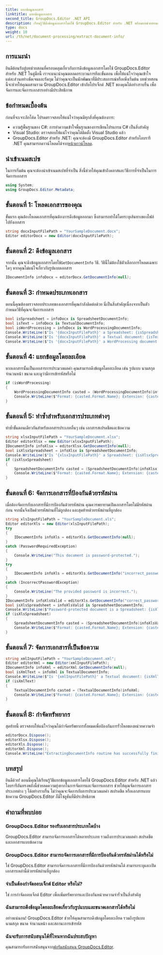 ```yaml
---
title: แยกข้อมูลเอกสาร
linktitle: แยกข้อมูลเอกสาร
second_title: GroupDocs.Editor .NET API
description: เรียนรู้วิธีดึงข้อมูลเอกสารโดยใช้ GroupDocs.Editor สำหรับ .NET พร้อมบทช่วยสอนแบบละเอียดทีละขั้นตอนของเรา เหมาะสำหรับการจัดการเอกสารประเภทต่างๆ
type: docs
weight: 10
url: /th/net/document-processing/extract-document-info/
---
```

## การแนะนำ
ยินดีต้อนรับสู่บทช่วยสอนที่ครอบคลุมเกี่ยวกับการดึงข้อมูลเอกสารโดยใช้ GroupDocs.Editor สำหรับ .NET ในคู่มือนี้ เราจะแนะนำคุณตลอดกระบวนการทีละขั้นตอน เพื่อให้แน่ใจว่าคุณเข้าใจแต่ละส่วนอย่างชัดเจนและรัดกุม ไม่ว่าคุณจะเป็นนักพัฒนาที่มีประสบการณ์หรือเพิ่งเริ่มต้น บทช่วยสอนนี้จะช่วยให้คุณผสานรวม GroupDocs.Editor เข้ากับโปรเจ็กต์ .NET ของคุณได้อย่างราบรื่น เพื่อจัดการและจัดการเอกสารอย่างมีประสิทธิภาพ
## ข้อกำหนดเบื้องต้น
ก่อนที่จะเจาะลึกโค้ด โปรดตรวจสอบให้แน่ใจว่าคุณมีทุกสิ่งที่คุณต้องการ:
- ความรู้พื้นฐานของ C#: การทำความเข้าใจพื้นฐานของการเขียนโปรแกรม C# เป็นสิ่งสำคัญ
- Visual Studio: ตรวจสอบให้แน่ใจว่าคุณได้ติดตั้ง Visual Studio แล้ว
-  GroupDocs.Editor สำหรับ .NET: คุณจะต้องมี GroupDocs.Editor สำหรับไลบรารี .NET คุณสามารถดาวน์โหลดได้จาก[หน้าดาวน์โหลด](https://releases.groupdocs.com/editor/net/).
## นำเข้าเนมสเปซ
ในการเริ่มต้น คุณจะต้องนำเข้าเนมสเปซที่จำเป็น สิ่งนี้ช่วยให้คุณเข้าถึงคลาสและวิธีการที่จำเป็นในการจัดการเอกสาร
```csharp
using System;
using GroupDocs.Editor.Metadata;
```
## ขั้นตอนที่ 1: โหลดเอกสารของคุณ
ขั้นแรก คุณต้องโหลดเอกสารที่คุณต้องการดึงข้อมูลออกมา ซึ่งสามารถทำได้โดยระบุเส้นทางของไฟล์ไปยังเอกสาร
```csharp
string docxInputFilePath = "YourSampleDocument.docx";
Editor editorDocx = new Editor(docxInputFilePath);
```
## ขั้นตอนที่ 2: ดึงข้อมูลเอกสาร
 จากนั้น คุณจะดึงข้อมูลเอกสารโดยใช้`GetDocumentInfo` วิธี. วิธีนี้ไม่ต้องใช้ตัวเลือกการโหลดเฉพาะใดๆ หากคุณไม่แน่ใจเกี่ยวกับรูปแบบเอกสาร
```csharp
IDocumentInfo infoDocx = editorDocx.GetDocumentInfo(null);
```
## ขั้นตอนที่ 3: กำหนดประเภทเอกสาร
ตอนนี้คุณต้องตรวจสอบประเภทของเอกสารที่คุณกำลังติดต่อด้วย นี่เป็นสิ่งสำคัญเนื่องจากเป็นตัวกำหนดวิธีที่คุณจะจัดการเอกสาร
```csharp
bool isSpreadsheet = infoDocx is SpreadsheetDocumentInfo;
bool isText = infoDocx is TextualDocumentInfo;
bool isWordProcessing = infoDocx is WordProcessingDocumentInfo;
Console.WriteLine($"Is '{docxInputFilePath}' a Spreadsheet: {isSpreadsheet}");
Console.WriteLine($"Is '{docxInputFilePath}' a Textual document: {isText}");
Console.WriteLine($"Is '{docxInputFilePath}' a WordProcessing document: {isWordProcessing}");
```
## ขั้นตอนที่ 4: แยกข้อมูลโดยละเอียด
หากเอกสารนั้นเป็นเอกสารการประมวลผลคำ คุณสามารถดึงข้อมูลโดยละเอียด เช่น รูปแบบ นามสกุล จำนวนหน้า ขนาด และดูว่ามีการเข้ารหัสหรือไม่
```csharp
if (isWordProcessing)
{
    WordProcessingDocumentInfo casted = (WordProcessingDocumentInfo)infoDocx;
    Console.WriteLine($"Format: {casted.Format.Name}; Extension: {casted.Format.Extension}; Page count: {casted.PageCount}; Size: {casted.Size} bytes; Is encrypted: {casted.IsEncrypted}");
}
```
## ขั้นตอนที่ 5: ทำซ้ำสำหรับเอกสารประเภทต่างๆ
ทำซ้ำขั้นตอนเดียวกันสำหรับเอกสารประเภทอื่นๆ เช่น เอกสารสเปรดชีตและข้อความ
```csharp
string xlsxInputFilePath = "YourSampleDocument.xlsx";
Editor editorXlsx = new Editor(xlsxInputFilePath);
IDocumentInfo infoXlsx = editorXlsx.GetDocumentInfo(null);
bool isXlsxSpreadsheet = infoXlsx is SpreadsheetDocumentInfo;
Console.WriteLine($"Is '{xlsxInputFilePath}' a Spreadsheet: {isXlsxSpreadsheet}");
if (isXlsxSpreadsheet)
{
    SpreadsheetDocumentInfo casted = (SpreadsheetDocumentInfo)infoXlsx;
    Console.WriteLine($"Format: {casted.Format.Name}; Extension: {casted.Format.Extension}; Tabs count: {casted.PageCount}; Size: {casted.Size} bytes; Is encrypted: {casted.IsEncrypted}");
}
```
## ขั้นตอนที่ 6: จัดการเอกสารที่ป้องกันด้วยรหัสผ่าน
เมื่อต้องจัดการกับเอกสารที่มีการป้องกันด้วยรหัสผ่าน คุณควรพยายามเปิดเอกสารโดยไม่มีรหัสผ่านก่อน จากนั้นจึงเปิดด้วยรหัสผ่านที่ไม่ถูกต้อง และสุดท้ายด้วยรหัสผ่านที่ถูกต้อง
```csharp
string xlsInputFilePath = "YourSampleDocument.xls";
Editor editorXls = new Editor(xlsInputFilePath);
try
{
    IDocumentInfo infoXls = editorXls.GetDocumentInfo(null);
}
catch (PasswordRequiredException)
{
    Console.WriteLine("This document is password-protected.");
}
try
{
    IDocumentInfo infoXls = editorXls.GetDocumentInfo("incorrect_password");
}
catch (IncorrectPasswordException)
{
    Console.WriteLine("The provided password is incorrect.");
}
IDocumentInfo infoXlsValid = editorXls.GetDocumentInfo("correct_password");
bool isXlsSpreadsheet = infoXlsValid is SpreadsheetDocumentInfo;
Console.WriteLine($"Password-protected document is a Spreadsheet: {isXlsSpreadsheet}");
if (isXlsSpreadsheet)
{
    SpreadsheetDocumentInfo casted = (SpreadsheetDocumentInfo)infoXlsValid;
    Console.WriteLine($"Format: {casted.Format.Name}; Extension: {casted.Format.Extension}; Tabs count: {casted.PageCount}; Size: {casted.Size} bytes; Is encrypted: {casted.IsEncrypted}");
}
```
## ขั้นตอนที่ 7: จัดการเอกสารที่เป็นข้อความ
```csharp
string xmlInputFilePath = "YourSampleDocument.xml";
Editor editorXml = new Editor(xmlInputFilePath);
IDocumentInfo infoXml = editorXml.GetDocumentInfo(null);
bool isXmlText = infoXml is TextualDocumentInfo;
Console.WriteLine($"Is '{xmlInputFilePath}' a Textual document: {isXmlText}");
if (isXmlText)
{
    TextualDocumentInfo casted = (TextualDocumentInfo)infoXml;
    Console.WriteLine($"Format: {casted.Format.Name}; Extension: {casted.Format.Extension}; Encoding: {casted.Encoding}; Size: {casted.Size} bytes");
}
```
## ขั้นตอนที่ 8: กำจัดทรัพยากร
สุดท้ายนี้ ตรวจสอบให้แน่ใจว่าคุณได้กำจัดทรัพยากรทั้งหมดเพื่อป้องกันการรั่วไหลของหน่วยความจำ
```csharp
editorDocx.Dispose();
editorXlsx.Dispose();
editorXls.Dispose();
editorXml.Dispose();
Console.WriteLine("ExtractingDocumentInfo routine has successfully finished");
```
## บทสรุป
ยินดีด้วย! ตอนนี้คุณได้เรียนรู้วิธีแยกข้อมูลเอกสารโดยใช้ GroupDocs.Editor สำหรับ .NET แล้ว ไลบรารีอันทรงพลังนี้ช่วยลดความยุ่งยากในการจัดการและจัดการเอกสาร ช่วยให้คุณจัดการเอกสารประเภทต่าง ๆ ได้อย่างราบรื่น ไม่ว่าคุณจะจัดการกับการประมวลผลคำ สเปรดชีต หรือเอกสารแบบข้อความ GroupDocs.Editor ก็มีโซลูชันที่มีประสิทธิภาพ
## คำถามที่พบบ่อย
### GroupDocs.Editor รองรับเอกสารประเภทใดบ้าง
GroupDocs.Editor สามารถจัดการเอกสารได้หลายประเภท รวมถึงการประมวลผลคำ สเปรดชีต และเอกสารแบบข้อความ
### GroupDocs.Editor สามารถจัดการเอกสารที่มีการป้องกันด้วยรหัสผ่านได้หรือไม่
ใช่ GroupDocs.Editor สามารถจัดการเอกสารที่มีการป้องกันด้วยรหัสผ่านได้ สามารถระบุและเปิดเอกสารเหล่านี้ด้วยรหัสผ่านที่ถูกต้อง
### จำเป็นต้องกำจัดออบเจ็กต์ Editor หรือไม่?
ใช่ การกำจัดออบเจ็กต์ Editor เพื่อเพิ่มทรัพยากรและป้องกันหน่วยความจำรั่วเป็นสิ่งสำคัญ
### ฉันสามารถดึงข้อมูลโดยละเอียดเกี่ยวกับรูปแบบและขนาดเอกสารได้หรือไม่
อย่างแน่นอน! GroupDocs.Editor ช่วยให้คุณสามารถดึงข้อมูลโดยละเอียด รวมถึงรูปแบบ นามสกุล ขนาด จำนวนหน้า และสถานะการเข้ารหัส
### ฉันจะรับการสนับสนุนได้ที่ไหนหากฉันประสบปัญหา
 คุณสามารถรับการสนับสนุนจาก[ฟอรัมสนับสนุน GroupDocs.Editor](https://forum.groupdocs.com/c/editor/20).